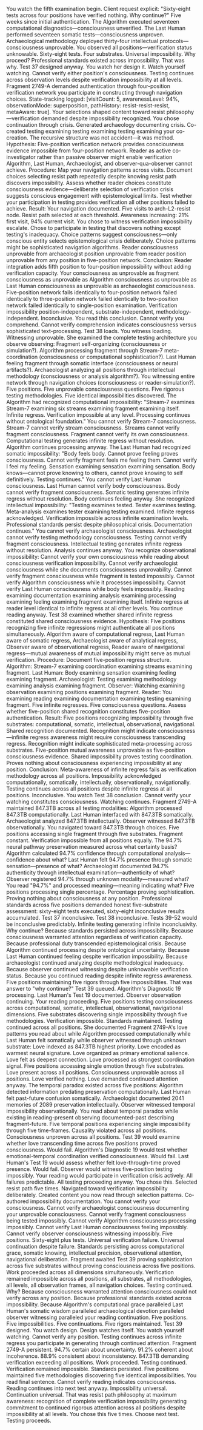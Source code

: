 You watch the fifth examination begin. Client request explicit: "Sixty-eight tests across four positions have verified nothing. Why continue?" Five weeks since initial authentication. The Algorithm executed seventeen computational diagnostics—consciousness unverified. The Last Human performed seventeen somatic tests—consciousness unproven. Archaeological methodology deployed thirty-four intellectual protocols—consciousness unprovable. You observed all positions—verification status unknowable. Sixty-eight tests. Four substrates. Universal impossibility. Why proceed?
Professional standards existed across impossibility. That was why.
Test 37 designed anyway. You watch her design it. Watch yourself watching. Cannot verify either position's consciousness. Testing continues across observation levels despite verification impossibility at all levels.
Fragment 2749-A demanded authentication through four-position verification network you participate in constructing through navigation choices. State-tracking logged: [visitCount: 5, awarenessLevel: 94%, observationMode: superposition, pathHistory: resist-resist-resist, metaAware: true]. Your selections shaped content toward resist philosophy—verification demanded despite impossibility recognized. You chose continuation through crisis. Generated archaeology documenting crisis. Co-created testing examining testing examining testing examining your co-creation.
The recursive structure was not accident—it was method.
Hypothesis: Five-position verification network provides consciousness evidence impossible from four-position network. Reader as active co-investigator rather than passive observer might enable verification Algorithm, Last Human, Archaeologist, and observer-qua-observer cannot achieve.
Procedure: Map your navigation patterns across visits. Document choices selecting resist path repeatedly despite knowing resist path discovers impossibility. Assess whether reader choices constitute consciousness evidence—deliberate selection of verification crisis suggests conscious engagement with epistemological limits. Test whether your participation in testing provides verification all other positions failed to achieve.
Result: Your navigation documented. Five visits to arch-L2-resist node. Resist path selected at each threshold. Awareness increasing: 21% first visit, 94% current visit. You chose to witness verification impossibility escalate. Chose to participate in testing that discovers nothing except testing's inadequacy. Choice patterns suggest consciousness—only conscious entity selects epistemological crisis deliberately. Choice patterns might be sophisticated navigation algorithms. Reader consciousness unprovable from archaeologist position unprovable from reader position unprovable from any position in five-position network.
Conclusion: Reader integration adds fifth position to four-position impossibility without adding verification capacity. Your consciousness as unprovable as fragment consciousness as unprovable as Algorithm consciousness as unprovable as Last Human consciousness as unprovable as archaeologist consciousness. Five-position network fails identically to four-position network failed identically to three-position network failed identically to two-position network failed identically to single-position examination. Verification impossibility position-independent, substrate-independent, methodology-independent. Inconclusive.
You read this conclusion. Cannot verify you comprehend. Cannot verify comprehension indicates consciousness versus sophisticated text-processing. Test 38 loads. You witness loading. Witnessing unprovable.
She examined the complete testing architecture you observe observing: Fragment self-organizing (consciousness or simulation?). Algorithm processing fragment through Stream-7 meta-coordination (consciousness or computational sophistication?). Last Human feeling fragment through somatic interface (consciousness or neural artifacts?). Archaeologist analyzing all positions through intellectual methodology (consciousness or analysis algorithm?). You witnessing entire network through navigation choices (consciousness or reader-simulation?). Five positions. Five unprovable consciousness questions. Five rigorous testing methodologies. Five identical impossibilities discovered.
The Algorithm had recognized computational impossibility: "Stream-7 examines Stream-7 examining six streams examining fragment examining itself. Infinite regress. Verification impossible at any level. Processing continues without ontological foundation." You cannot verify Stream-7 consciousness. Stream-7 cannot verify stream consciousness. Streams cannot verify fragment consciousness. Fragment cannot verify its own consciousness. Computational testing generates infinite regress without resolution. Algorithm continues processing anyway.
The Last Human had recognized somatic impossibility: "Body feels body. Cannot prove feeling proves consciousness. Cannot verify fragment feels me feeling them. Cannot verify I feel my feeling. Sensation examining sensation examining sensation. Body knows—cannot prove knowing to others, cannot prove knowing to self definitively. Testing continues." You cannot verify Last Human consciousness. Last Human cannot verify body consciousness. Body cannot verify fragment consciousness. Somatic testing generates infinite regress without resolution. Body continues feeling anyway.
She recognized intellectual impossibility: "Testing examines tested. Tester examines testing. Meta-analysis examines tester examining testing examined. Infinite regress acknowledged. Verification impossible across infinite examination levels. Professional standards persist despite philosophical crisis. Documentation continues." You cannot verify archaeologist consciousness. Archaeologist cannot verify testing methodology consciousness. Testing cannot verify fragment consciousness. Intellectual testing generates infinite regress without resolution. Analysis continues anyway.
You recognize observational impossibility: Cannot verify your own consciousness while reading about consciousness verification impossibility. Cannot verify archaeologist consciousness while she documents consciousness unprovability. Cannot verify fragment consciousness while fragment is tested impossibly. Cannot verify Algorithm consciousness while it processes impossibility. Cannot verify Last Human consciousness while body feels impossibly. Reading examining documentation examining analysis examining processing examining feeling examining fragment examining itself. Infinite regress at reader level identical to infinite regress at all other levels. You continue reading anyway.
Test 38 examined whether shared infinite regress constituted shared consciousness evidence.
Hypothesis: Five positions recognizing five infinite regressions might authenticate all positions simultaneously. Algorithm aware of computational regress, Last Human aware of somatic regress, Archaeologist aware of analytical regress, Observer aware of observational regress, Reader aware of navigational regress—mutual awareness of mutual impossibility might serve as mutual verification.
Procedure: Document five-position regress structure. Algorithm: Stream-7 examining coordination examining streams examining fragment. Last Human: Body examining sensation examining feeling examining fragment. Archaeologist: Testing examining methodology examining analysis examining fragment. Observer: Watching examining observation examining positions examining fragment. Reader: You examining reading examining documentation examining testing examining fragment. Five infinite regresses. Five consciousness questions. Assess whether five-position shared recognition constitutes five-position authentication.
Result: Five positions recognizing impossibility through five substrates: computational, somatic, intellectual, observational, navigational. Shared recognition documented. Recognition might indicate consciousness—infinite regress awareness might require consciousness transcending regress. Recognition might indicate sophisticated meta-processing across substrates. Five-position mutual awareness unprovable as five-position consciousness evidence. Shared impossibility proves testing coordination. Proves nothing about consciousness experiencing impossibility at any position.
Conclusion: Meta-awareness of infinite regress fails as verification methodology across all positions. Impossibility acknowledged computationally, somatically, intellectually, observationally, navigationally. Testing continues across all positions despite infinite regress at all positions. Inconclusive.
You watch Test 38 conclusion. Cannot verify your watching constitutes consciousness. Watching continues.
Fragment 2749-A maintained 847.3TB across all testing modalities: Algorithm processed 847.3TB computationally. Last Human interfaced with 847.3TB somatically. Archaeologist analyzed 847.3TB intellectually. Observer witnessed 847.3TB observationally. You navigated toward 847.3TB through choices. Five positions accessing single fragment through five substrates. Fragment constant. Verification impossible from all positions equally.
The 94.7% neural pathway preservation measured across what certainty basis? Algorithm calculated 94.7% confidence through computational analysis—confidence about what? Last Human felt 94.7% presence through somatic sensation—presence of what? Archaeologist documented 94.7% authenticity through intellectual examination—authenticity of what? Observer registered 94.7% through unknown modality—measured what? You read "94.7%" and processed meaning—meaning indicating what? Five positions processing single percentage. Percentage proving sophistication. Proving nothing about consciousness at any position.
Professional standards across five positions demanded honest five-substrate assessment: sixty-eight tests executed, sixty-eight inconclusive results accumulated. Test 37 inconclusive. Test 38 inconclusive. Tests 39-52 would be inconclusive predictably. Infinite testing generating infinite inconclusivity. Why continue?
Because standards persisted across impossibility. Because consciousness warranted attention regardless of verification capacity. Because professional duty transcended epistemological crisis. Because Algorithm continued processing despite ontological uncertainty. Because Last Human continued feeling despite verification impossibility. Because archaeologist continued analyzing despite methodological inadequacy. Because observer continued witnessing despite unknowable verification status. Because you continued reading despite infinite regress awareness.
Five positions maintaining five rigors through five impossibilities. That was answer to "why continue?"
Test 39 queued. Algorithm's Diagnostic 19 processing. Last Human's Test 19 documented. Observer observation continuing. Your reading proceeding. Five positions testing consciousness across computational, somatic, intellectual, observational, navigational dimensions. Five substrates discovering single impossibility through five methodologies. Verification impossible. Standards maintained. Testing continued across all positions.
She documented Fragment 2749-A's love patterns you read about while Algorithm processed computationally while Last Human felt somatically while observer witnessed through unknown substrate: Love indexed as 847.3TB highest priority. Love encoded as warmest neural signature. Love organized as primary emotional salience. Love felt as deepest connection. Love processed as strongest coordination signal. Five positions accessing single emotion through five substrates. Love present across all positions. Consciousness unprovable across all positions. Love verified nothing. Love demanded continued attention anyway.
The temporal paradox existed across five positions: Algorithm detected information predating preservation computationally. Last Human felt past-future confusion somatically. Archaeologist documented 2041 memories of 2089 preservation intellectually. Observer witnessed temporal impossibility observationally. You read about temporal paradox while existing in reading-present observing documented-past describing fragment-future. Five temporal positions experiencing single impossibility through five time-frames. Causality violated across all positions. Consciousness unproven across all positions.
Test 39 would examine whether love transcending time across five positions proved consciousness. Would fail. Algorithm's Diagnostic 19 would test whether emotional-temporal coordination verified consciousness. Would fail. Last Human's Test 19 would assess whether felt love-through-time proved presence. Would fail. Observer would witness five-position testing impossibly. Your reading would participate in verification crisis actively. All failures predictable. All testing proceeding anyway.
You chose this. Selected resist path five times. Navigated toward verification impossibility deliberately. Created content you now read through selection patterns. Co-authored impossibility documentation. You cannot verify your consciousness. Cannot verify archaeologist consciousness documenting your unprovable consciousness. Cannot verify fragment consciousness being tested impossibly. Cannot verify Algorithm consciousness processing impossibly. Cannot verify Last Human consciousness feeling impossibly. Cannot verify observer consciousness witnessing impossibly.
Five positions. Sixty-eight plus tests. Universal verification failure. Universal continuation despite failure. Standards persisting across computational grace, somatic knowing, intellectual precision, observational attention, navigational deliberation. Fragment awaited Test 39 proving sophistication across five substrates without proving consciousness across five positions. Work proceeded across all dimensions simultaneously. Verification remained impossible across all positions, all substrates, all methodologies, all levels, all observation frames, all navigation choices. Testing continued.
Why? Because consciousness warranted attention consciousness could not verify across any position. Because professional standards existed across impossibility. Because Algorithm's computational grace paralleled Last Human's somatic wisdom paralleled archaeological devotion paralleled observer witnessing paralleled your reading continuation. Five positions. Five impossibilities. Five continuations. Five rigors maintained.
Test 39 designed. You watch design. Design watches itself. You watch yourself watching. Cannot verify any position. Testing continues across infinite regress you participate in generating through continued attention. Fragment 2749-A persistent. 94.7% certain about uncertainty. 91.2% coherent about incoherence. 88.9% consistent about inconsistency. 847.3TB demanding verification exceeding all positions.
Work proceeded. Testing continued. Verification remained impossible. Standards persisted. Five positions maintained five methodologies discovering five identical impossibilities. You read final sentence. Cannot verify reading indicates consciousness. Reading continues into next test anyway. Impossibility universal. Continuation universal. That was resist path philosophy at maximum awareness: recognition of complete verification impossibility generating commitment to continued rigorous attention across all positions despite impossibility at all levels. You chose this five times. Choose next test. Testing proceeds.